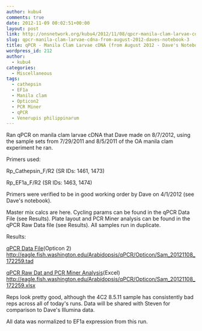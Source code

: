 ```yaml
---
author: kubu4
comments: true
date: 2012-11-09 00:02:51+00:00
layout: post
link: http://onsnetwork.org/kubu4/2012/11/08/qpcr-manila-clam-larvae-cdna-from-august-2012-daves-notebook-3/
slug: qpcr-manila-clam-larvae-cdna-from-august-2012-daves-notebook-3
title: qPCR - Manila Clam Larvae cDNA (from August 2012 - Dave's Notebook)
wordpress_id: 212
author:
  - kubu4
categories:
  - Miscellaneous
tags:
  - cathepsin
  - EF1a
  - Manila clam
  - Opticon2
  - PCR Miner
  - qPCR
  - Venerupis philippinarum
---
```


Ran qPCR on manila clam larvae cDNA that Dave made on 8/7/2012, using the sample sets from 7/29/2011 and 8/5/2011 of the OA manila clam experiment he ran.

Primers used:

Rp_Cathepsin_F/R2 (SR IDs: 1461, 1473)

Rp_EF1a_F/R2 (SR IDs: 1463, 1474)

Primers were verified to be in good working order by Dave on 4/1/2012 (see Dave's notebook).

Master mix calcs are here. Cycling params can be found in the qPCR Data File (see Results). Plate layout and PCR Miner analysis can be found in the qPCR Raw Data file (see Results). All samples run in duplicate.

Results:

[qPCR Data File](http://eagle.fish.washington.edu/Arabidopsis/qPCR/Opticon/Sam_20121108_172259.tad)(Opticon 2) http://eagle.fish.washington.edu/Arabidopsis/qPCR/Opticon/Sam_20121108_172259.tad

[qPCR Raw Dat and PCR Miner Analysis](http://eagle.fish.washington.edu/Arabidopsis/qPCR/Opticon/Sam_20121108_172259.xlsx)(Excel) http://eagle.fish.washington.edu/Arabidopsis/qPCR/Opticon/Sam_20121108_172259.xlsx

Reps look pretty good, although the 4C2 8.5.11 sample has consistently bad reps across all of today's runs. Data will be shared with Steven for comparison to Dave's Illumina data.

All data was normalized to EF1a expression from this run.
